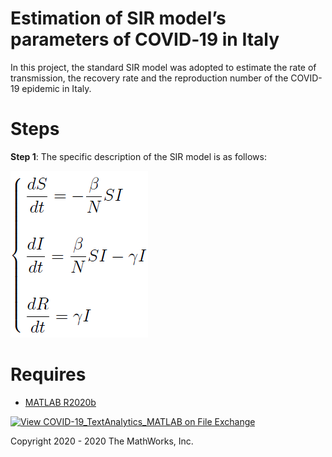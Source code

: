 # **Estimation of SIR model’s parameters of COVID‑19 in Italy**
In this project, the standard SIR model was adopted to estimate the rate of transmission, the recovery rate and the reproduction number of the COVID-19 epidemic in Italy.

# Steps
**Step 1**:
The specific description of the SIR model is as follows:

![SIR model](/images/sir_model.png)

# Requires
- [MATLAB R2020b](https://www.mathworks.com/products/matlab.html)

[![View COVID-19_TextAnalytics_MATLAB on File Exchange](https://www.mathworks.com/matlabcentral/images/matlab-file-exchange.svg)](https://www.mathworks.com/matlabcentral/fileexchange/74942-covid-19_textanalytics_matlab)


Copyright 2020 - 2020 The MathWorks, Inc.

